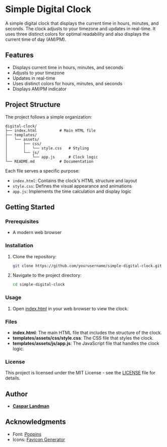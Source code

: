 # Simple Digital Clock

A simple digital clock that displays the current time in hours, minutes, and seconds. The clock adjusts to your timezone and updates in real-time. It uses three distinct colors for optimal readability and also displays the current time of day (AM/PM).

## Features

- Displays current time in hours, minutes, and seconds
- Adjusts to your timezone
- Updates in real-time
- Uses distinct colors for hours, minutes, and seconds
- Displays AM/PM indicator

## Project Structure

The project follows a simple organization:

```
digital-clock/
├── index.html          # Main HTML file
├── templates/
│   └── assets/
│       ├── css/
│       │   └── style.css   # Styling
│       └── js/
│           └── app.js      # Clock logic
└── README.md           # Documentation
```

Each file serves a specific purpose:
- `index.html`: Contains the clock's HTML structure and layout
- `style.css`: Defines the visual appearance and animations
- `app.js`: Implements the time calculation and display logic

## Getting Started

### Prerequisites

- A modern web browser

### Installation

1. Clone the repository:
    ```sh
    git clone https://github.com/yourusername/simple-digital-clock.git
    ```
2. Navigate to the project directory:
    ```sh
    cd simple-digital-clock
    ```

### Usage

1. Open [index.html](https://github.com/casparml/Digital-Clock/blob/main/index.html) in your web browser to view the clock.

### Files

- **index.html**: The main HTML file that includes the structure of the clock.
- **templates/assets/css/style.css**: The CSS file that styles the clock.
- **templates/assets/js/app.js**: The JavaScript file that handles the clock logic.

### License

This project is licensed under the MIT License - see the [LICENSE](https://github.com/casparml/Digital-Clock?tab=MIT-1-ov-file) file for details.

## Author

- **[Caspar Landman](https://casparlandman.com/)**

## Acknowledgments

- Font: [Poppins](https://fonts.google.com/specimen/Poppins)
- Icons: [Favicon Generator](https://realfavicongenerator.net/)